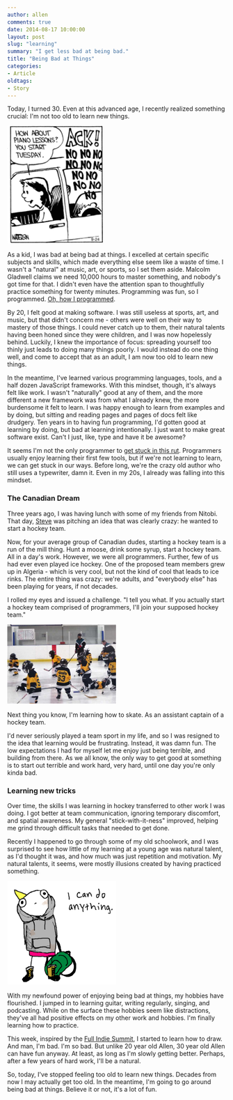 ```yaml
---
author: allen
comments: true
date: 2014-08-17 10:00:00
layout: post
slug: "learning"
summary: "I get less bad at being bad."
title: "Being Bad at Things"
categories:
- Article
oldtags:
- Story
---
```


Today, I turned 30. Even at this advanced age, I recently realized something crucial: I'm not too old to learn new things.

<a href='http://www.gocomics.com/calvinandhobbes/2011/09/24'><img src='/images/2014/lessons.png' style='width:220px'></a>

As a kid, I was bad at being bad at things. I excelled at certain specific subjects and skills, which made everything else seem like a waste of time. I wasn't a "natural" at music, art, or sports, so I set them aside. Malcolm Gladwell claims we need 10,000 hours to master something, and nobody's got time for that. I didn't even have the attention span to thoughtfully practice something for twenty minutes. Programming was fun, so I programmed. [Oh, how I programmed](/2006/fantasytech-3-goto-fun/).

By 20, I felt good at making software. I was still useless at sports, art, and music, but that didn't concern me - others were well on their way to mastery of those things. I could never catch up to them, their natural talents having been honed since they were children, and I was now hopelessly behind. Luckily, I knew the importance of focus: spreading yourself too thinly just leads to doing many things poorly. I would instead do one thing well, and come to accept that as an adult, I am now too old to learn new things.

In the meantime, I've learned various programming languages, tools, and a half dozen JavaScript frameworks. With this mindset, though, it's always felt like work. I wasn't "naturally" good at any of them, and the more different a new framework was from what I already knew, the more burdensome it felt to learn. I was happy enough to learn from examples and by doing, but sitting and reading pages and pages of docs felt like drudgery. Ten years in to having fun programming, I'd gotten good at learning by doing, but bad at learning intentionally. I just want to make great software exist. Can't I just, like, type and have it be awesome?

It seems I'm not the only programmer to [get stuck in this rut](http://www.marco.org/2014/07/11/developers-dystopian-future). Programmers usually enjoy learning their first few tools, but if we're not learning to learn, we can get stuck in our ways. Before long, we're the crazy old author who still uses a typewriter, damn it. Even in my 20s, I already was falling into this mindset.

### The Canadian Dream 
Three years ago, I was having lunch with some of my friends from Nitobi. That day, [Steve](http://www.twitter.com/stevesgill/) was pitching an idea that was clearly crazy: he wanted to start a hockey team.

Now, for your average group of Canadian dudes, starting a hockey team is a run of the mill thing. Hunt a moose, drink some syrup, start a hockey team. All in a day's work. However, we were all programmers. Further, few of us had ever even played ice hockey. One of the proposed team members grew up in Algeria - which is very cool, but not the kind of cool that leads to ice rinks. The entire thing was crazy: we're adults, and "everybody else" has been playing for years, if not decades.

I rolled my eyes and issued a challenge. "I tell you what. If you actually start a hockey team comprised of programmers, I'll join your supposed hockey team."

<img src='/images/2014/timbits.jpg' style='width:250px'>

Next thing you know, I'm learning how to skate. As an assistant captain of a hockey team.

I'd never seriously played a team sport in my life, and so I was resigned to the idea that learning would be frustrating. Instead, it was damn fun. The low expectations I had for myself let me enjoy just being terrible, and building from there. As we all know, the only way to get good at something is to start out terrible and work hard, very hard, until one day you're only kinda bad.

### Learning new tricks
Over time, the skills I was learning in hockey transferred to other work I was doing. I got better at team communication, ignoring temporary discomfort, and spatial awareness. My general "stick-with-it-ness" improved, helping me grind through difficult tasks that needed to get done.

Recently I happened to go through some of my old schoolwork, and I was surprised to see how little of my learning at a young age was natural talent, as I'd thought it was, and how much was just repetition and motivation. My natural talents, it seems, were mostly illusions created by having practiced something.

<a href='http://hyperboleandahalf.blogspot.com/2013/05/depression-part-two.html'><img src='/images/2014/hyperbole-anything.png' style='width:250px'></a>

With my newfound power of enjoying being bad at things, my hobbies have flourished. I jumped in to learning guitar, writing regularly, singing, and podcasting. While on the surface these hobbies seem like distractions, they've all had positive effects on my other work and hobbies. I'm finally learning how to practice.

This week, inspired by the [Full Indie Summit](http://www.fullindiesummit.com/), I started to learn how to draw. And man, I'm bad. I'm so bad. But unlike 20 year old Allen, 30 year old Allen can have fun anyway. At least, as long as I'm slowly getting better. Perhaps, after a few years of hard work, I'll be a natural.

So, today, I've stopped feeling too old to learn new things. Decades from now I may actually get too old. In the meantime, I'm going to go around being bad at things. Believe it or not, it's a lot of fun.